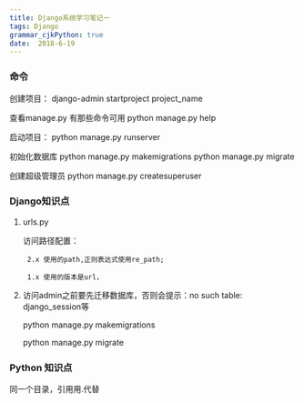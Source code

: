 ```yaml
---
title: Django系统学习笔记一
tags: Django
grammar_cjkPython: true
date:  2018-6-19
---
```


### 命令

创建项目：
	django-admin startproject project_name
	
查看manage.py 有那些命令可用
	python manage.py  help

启动项目：
	python manage.py runserver

初始化数据库
	python manage.py makemigrations
	python manage.py migrate
	
创建超级管理员
	python manage.py  createsuperuser

	
### Django知识点
1. urls.py
	
	访问路径配置：
	
		2.x 使用的path,正则表达式使用re_path;
							
		1.x 使用的版本是url，
		
2. 访问admin之前要先迁移数据库，否则会提示：no such table: django_session等

	python manage.py makemigrations
	
	python manage.py migrate
	
	
### Python 知识点

同一个目录，引用用.代替